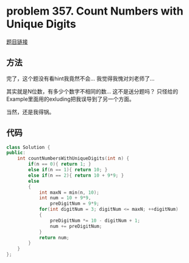 # problem 357. Count Numbers with Unique Digits

[题目链接](https://leetcode.com/problems/count-numbers-with-unique-digits/)

## 方法

完了，这个题没有看hint我竟然不会... 我觉得我愧对刘老师了...

其实就是N位数，有多少个数字不相同的数... 这不是送分题吗？ 只怪给的Example里面用的exluding把我误导到了另一个方面。

当然，还是我得锅。

## 代码

```C++
class Solution {
public:
    int countNumbersWithUniqueDigits(int n) {
        if(n == 0){ return 1; }
        else if(n == 1){ return 10; }
        else if(n == 2){ return 10 + 9*9; }
        else
        {
            int maxN = min(n, 10);
            int num = 10 + 9*9,
                preDigitNum = 9*9;
            for(int digitNum = 3; digitNum <= maxN; ++digitNum)
            {
                preDigitNum *= 10 - digitNum + 1;
                num += preDigitNum;
            }
            return num;
        }
    }
};
```